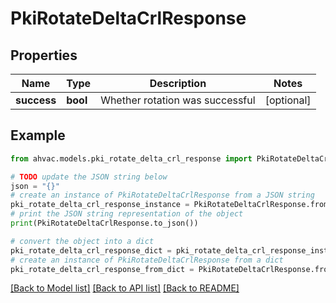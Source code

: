 # PkiRotateDeltaCrlResponse


## Properties

Name | Type | Description | Notes
------------ | ------------- | ------------- | -------------
**success** | **bool** | Whether rotation was successful | [optional] 

## Example

```python
from ahvac.models.pki_rotate_delta_crl_response import PkiRotateDeltaCrlResponse

# TODO update the JSON string below
json = "{}"
# create an instance of PkiRotateDeltaCrlResponse from a JSON string
pki_rotate_delta_crl_response_instance = PkiRotateDeltaCrlResponse.from_json(json)
# print the JSON string representation of the object
print(PkiRotateDeltaCrlResponse.to_json())

# convert the object into a dict
pki_rotate_delta_crl_response_dict = pki_rotate_delta_crl_response_instance.to_dict()
# create an instance of PkiRotateDeltaCrlResponse from a dict
pki_rotate_delta_crl_response_from_dict = PkiRotateDeltaCrlResponse.from_dict(pki_rotate_delta_crl_response_dict)
```
[[Back to Model list]](../README.md#documentation-for-models) [[Back to API list]](../README.md#documentation-for-api-endpoints) [[Back to README]](../README.md)


